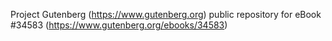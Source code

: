 Project Gutenberg (https://www.gutenberg.org) public repository for eBook #34583 (https://www.gutenberg.org/ebooks/34583)

